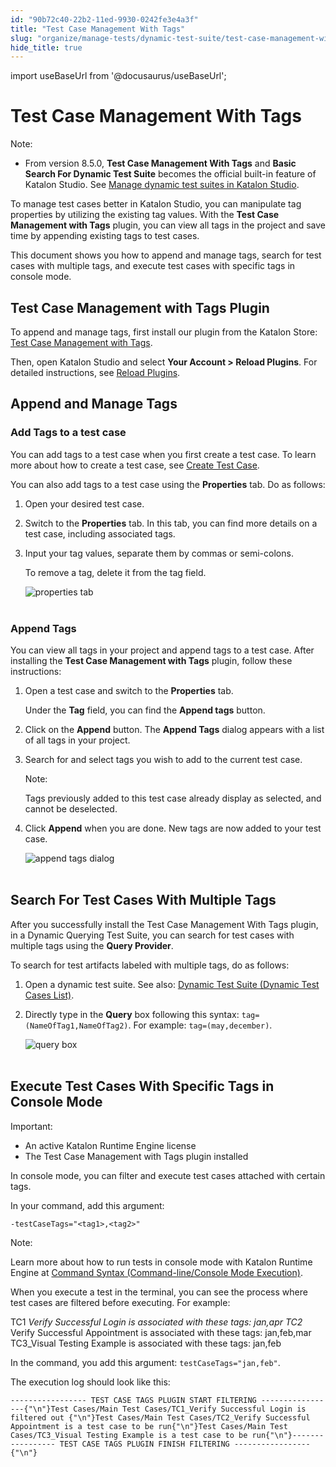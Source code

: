 ```yaml
---
id: "90b72c40-22b2-11ed-9930-0242fe3e4a3f"
title: "Test Case Management With Tags"
slug: "organize/manage-tests/dynamic-test-suite/test-case-management-with-tags"
hide_title: true
---
```

import useBaseUrl from '@docusaurus/useBaseUrl';


# <a id="id" class="anchor_top_offset"/><a id="ariaid-title1" class="anchor_top_offset"/>Test Case Management With Tags

<div xmlns="http://www.w3.org/1999/xhtml" className="note note note_note"><span className="note__title">Note:</span> <ul className="ul"><li className="li"><p className="p">From version 8.5.0, <strong className="ph b">Test Case Management With Tags</strong> and <strong className="ph b">Basic Search For Dynamic Test Suite</strong> becomes the official built-in feature of Katalon Studio. See <a className="xref" href="/organize/manage-tests/dynamic-test-suite/manage-dynamic-test-suites-in-katalon-studio">Manage dynamic test suites in Katalon Studio</a>.</p></li></ul></div>
<p xmlns="http://www.w3.org/1999/xhtml" className="p">To manage test cases better in Katalon Studio, you can   manipulate tag properties by utilizing the existing tag values.   With the <strong className="ph b">Test Case Management with Tags</strong> plugin,   you can view all tags in the project and save time by appending   existing tags to test cases.</p> 
<p xmlns="http://www.w3.org/1999/xhtml" className="p">This document shows you how to append and manage tags, search   for test cases with multiple tags, and execute test cases with   specific tags in console mode.</p> 
    

## <a id="id_1" class="anchor_top_offset"/>Test Case Management with Tags Plugin

    
      
<p xmlns="http://www.w3.org/1999/xhtml" className="p">To append and manage tags, first install our plugin from the   Katalon Store: <a className="xref j-external-link" href="https://store.katalon.com/product/6/Test-Case-Management-with-Tags" target="_blank">Test     Case Management with Tags</a>.</p> 
      
<p xmlns="http://www.w3.org/1999/xhtml" className="p">Then, open Katalon Studio and select <strong className="ph b">Your Account &gt;     Reload Plugins</strong>. For detailed instructions, see <a className="xref" href="/plugins-and-add-ons/katalon-store/access-to-katalon-store-from-katalon-studio#id_2">Reload     Plugins</a>.</p> 
    
  
    

## <a id="id_2" class="anchor_top_offset"/>Append and Manage Tags

    
          

### <a id="id_3" class="anchor_top_offset"/>Add Tags to a test case

<p xmlns="http://www.w3.org/1999/xhtml" className="p">You can add tags to a test case when you first create a test   case. To learn more about how to create a test case, see <a className="xref" href="/author/create-test-cases/create-test-case-overview">Create     Test Case</a>.</p> 
<p xmlns="http://www.w3.org/1999/xhtml" className="p">You can also add tags to a test case using the   <strong className="ph b">Properties</strong> tab. Do as follows:</p> 
<ol xmlns="http://www.w3.org/1999/xhtml" className="ol"><li className="li">Open your desired test case.</li><li className="li">     <p className="p">Switch to the <strong className="ph b">Properties</strong> tab. In this tab, you       can find more details on a test case, including associated       tags.</p>   </li><li className="li">     <p className="p">Input your tag values, separate them by commas or       semi-colons.</p>     <p className="p">To remove a tag, delete it from the tag field.</p>     <p className="p">       <img className="image" src={useBaseUrl("https://github.com/katalon-studio/docs-images/raw/master/katalon-studio/docs/test-case-management-with-tags/tag.png")} alt="properties tab" /><br /><br />     </p>   </li></ol> 

### <a id="id_4" class="anchor_top_offset"/>Append Tags

<p xmlns="http://www.w3.org/1999/xhtml" className="p">You can view all tags in your project and append tags to a test   case. After installing the <strong className="ph b">Test Case Management with     Tags</strong> plugin, follow these instructions:</p> 
<ol xmlns="http://www.w3.org/1999/xhtml" className="ol"><li className="li">     <p className="p">Open a test case and switch to the <strong className="ph b">Properties</strong>       tab.</p>     <p className="p">Under the <strong className="ph b">Tag</strong> field, you can find the       <strong className="ph b">Append tags</strong> button.</p>   </li><li className="li">     <p className="p">Click on the <strong className="ph b">Append</strong> button. The <strong className="ph b">Append         Tags</strong> dialog appears with a list of all tags in your       project.</p>   </li><li className="li">     <p className="p">Search for and select tags you wish to add to the current test       case.</p>     <div className="note note note_note"><span className="note__title">Note:</span>        <p className="p">Tags previously added to this test case already display as         selected, and cannot be deselected.</p>     </div>   </li><li className="li">     <p className="p">Click <strong className="ph b">Append</strong> when you are done. New tags are       now added to your test case.</p>     <p className="p">       <img className="image" src={useBaseUrl("https://github.com/katalon-studio/docs-images/raw/master/katalon-studio/docs/test-case-management-with-tags/append-tags.png")} alt="append tags dialog" /><br /><br />     </p>   </li></ol> 
    

## <a id="id_5" class="anchor_top_offset"/>Search For Test Cases With Multiple Tags

    
      
<p xmlns="http://www.w3.org/1999/xhtml" className="p">After you successfully install the Test Case Management With   Tags plugin, in a Dynamic Querying Test Suite, you can search for   test cases with multiple tags using the <strong className="ph b">Query     Provider</strong>.</p> 
      
<p xmlns="http://www.w3.org/1999/xhtml" className="p">To search for test artifacts labeled with multiple tags, do as   follows:</p> 
      
<ol xmlns="http://www.w3.org/1999/xhtml" className="ol">   <li className="li">Open a dynamic test suite. See also: <a className="xref" href="/organize/manage-tests/test-suite/manage-test-suites-in-katalon-studio">Dynamic       Test Suite (Dynamic Test Cases List)</a>.</li>   <li className="li">     <p className="p">Directly type in the <strong className="ph b">Query</strong> box following this       syntax: <code className="ph codeph">tag=(NameOfTag1,NameOfTag2)</code>. For example:       <code className="ph codeph">tag=(may,december)</code>.</p>     <p className="p">       <img className="image" src={useBaseUrl("https://github.com/katalon-studio/docs-images/raw/master/katalon-studio/docs/test-case-management-with-tags/query.png")} alt="query box" /><br /><br />     </p>   </li> </ol> 
    
  

## <a id="id_6" class="anchor_top_offset"/>Execute Test Cases With Specific Tags in Console Mode

<div xmlns="http://www.w3.org/1999/xhtml" className="note important note_important"><span className="note__title">Important:</span> 
  <ul className="ul"><li className="li">An active Katalon Runtime Engine license</li><li className="li">The Test Case Management with Tags plugin installed</li></ul>
</div>
<p xmlns="http://www.w3.org/1999/xhtml" className="p">In console mode, you can filter and execute test cases attached   with certain tags.</p> 
<p xmlns="http://www.w3.org/1999/xhtml" className="p">In your command, add this argument:</p> 
<p xmlns="http://www.w3.org/1999/xhtml" className="p">   <code className="ph codeph">-testCaseTags="&lt;tag1&gt;,&lt;tag2&gt;"</code> </p> 
<div xmlns="http://www.w3.org/1999/xhtml" className="note note note_note"><span className="note__title">Note:</span> 
  <p className="p">Learn more about how to run tests in console mode with Katalon
    Runtime Engine at <a className="xref" href="/execute/katalon-runtime-engine/command-line-syntax-in-katalon-runtime-engine">Command
      Syntax (Command-line/Console Mode Execution)</a>.</p>
</div>
<p xmlns="http://www.w3.org/1999/xhtml" className="p">When you execute a test in the terminal, you can see the process   where test cases are filtered before executing. For example:</p> 
<p xmlns="http://www.w3.org/1999/xhtml" className="p">TC1 <em className="ph i">Verify Successful Login is associated with these tags:     jan,apr TC2</em> Verify Successful Appointment is associated with   these tags: jan,feb,mar TC3_Visual Testing Example is associated   with these tags: jan,feb</p> 
<p xmlns="http://www.w3.org/1999/xhtml" className="p">In the command, you add this argument:   <code className="ph codeph">testCaseTags="jan,feb"</code>.</p> 
<p xmlns="http://www.w3.org/1999/xhtml" className="p">The execution log should look like this:</p> 
<pre xmlns="http://www.w3.org/1999/xhtml" className="pre codeblock"><code>----------------- TEST CASE TAGS PLUGIN START FILTERING -----------------{"\n"}Test Cases/Main Test Cases/TC1_Verify Successful Login is filtered out {"\n"}Test Cases/Main Test Cases/TC2_Verify Successful Appointment is a test case to be run{"\n"}Test Cases/Main Test Cases/TC3_Visual Testing Example is a test case to be run{"\n"}----------------- TEST CASE TAGS PLUGIN FINISH FILTERING -----------------{"\n"}</code></pre> 
